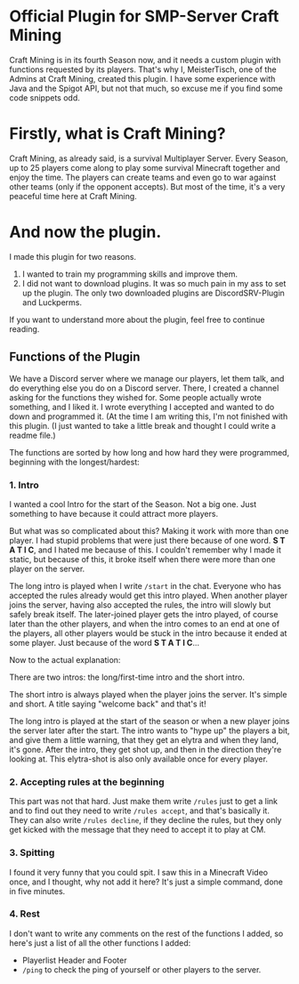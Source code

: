 # Official Plugin for SMP-Server Craft Mining
Craft Mining is in its fourth Season now, and it needs a custom plugin with functions requested by its players.
That's why I, MeisterTisch, one of the Admins at Craft Mining, created this plugin. I have some experience with Java and the Spigot API, but not that much, so excuse me if you find some code snippets odd.

# Firstly, what is Craft Mining?
Craft Mining, as already said, is a survival Multiplayer Server. Every Season, up to 25 players come along to play some survival Minecraft together and enjoy the time.
The players can create teams and even go to war against other teams (only if the opponent accepts). But most of the time, it's a very peaceful time here at Craft Mining.

# And now the plugin.
I made this plugin for two reasons.
1. I wanted to train my programming skills and improve them.
2. I did not want to download plugins. It was so much pain in my ass to set up the plugin. The only two downloaded plugins are DiscordSRV-Plugin and Luckperms.

If you want to understand more about the plugin, feel free to continue reading.

## Functions of the Plugin
We have a Discord server where we manage our players, let them talk, and do everything else you do on a Discord server.
There, I created a channel asking for the functions they wished for. Some people actually wrote something, and I liked it. I wrote everything I accepted and wanted to do down and programmed it. (At the time I am writing this, I'm not finished with this plugin. (I just wanted to take a little break and thought I could write a readme file.)

The functions are sorted by how long and how hard they were programmed, beginning with the longest/hardest:
### 1. Intro
I wanted a cool Intro for the start of the Season. Not a big one. Just something to have because it could attract more players.

But what was so complicated about this? Making it work with more than one player. I had stupid problems that were just there because of one word. **S T A T I C**, and I hated me because of this.
I couldn't remember why I made it static, but because of this, it broke itself when there were more than one player on the server.

The long intro is played when I write `/start` in the chat. Everyone who has accepted the rules already would get this intro played. When another player joins the server, having also accepted the rules, the intro will slowly but safely break itself.
The later-joined player gets the intro played, of course later than the other players, and when the intro comes to an end at one of the players, all other players would be stuck in the intro because it ended at some player. Just because of the word **S T A T I C**...

Now to the actual explanation:

There are two intros: the long/first-time intro and the short intro.

The short intro is always played when the player joins the server. It's simple and short. A title saying "welcome back" and that's it!

The long intro is played at the start of the season or when a new player joins the server later after the start.
The intro wants to "hype up" the players a bit, and give them a little warning, that they get an elytra and when they land, it's gone. After the intro, they get shot up, and then in the direction they're looking at. This elytra-shot is also only available once for every player.

### 2. Accepting rules at the beginning
This part was not that hard. Just make them write `/rules` just to get a link and to find out they need to write `/rules accept`, and that's basically it.
They can also write `/rules decline`, if they decline the rules, but they only get kicked with the message that they need to accept it to play at CM.

### 3. Spitting
I found it very funny that you could spit. I saw this in a Minecraft Video once, and I thought, why not add it here? It's just a simple command, done in five minutes.

### 4. Rest
I don't want to write any comments on the rest of the functions I added, so here's just a list of all the other functions I added:
- Playerlist Header and Footer
- `/ping` to check the ping of yourself or other players to the server.
